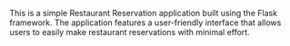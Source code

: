This is a simple Restaurant Reservation application built using the Flask framework. The application features a user-friendly interface that allows users to easily make restaurant reservations with minimal effort.
